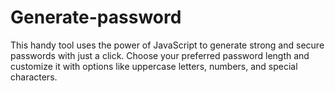 # Generate-password
 This handy tool uses the power of JavaScript to generate strong and secure passwords with just a click. Choose your preferred password length and customize it with options like uppercase letters, numbers, and special characters. 
